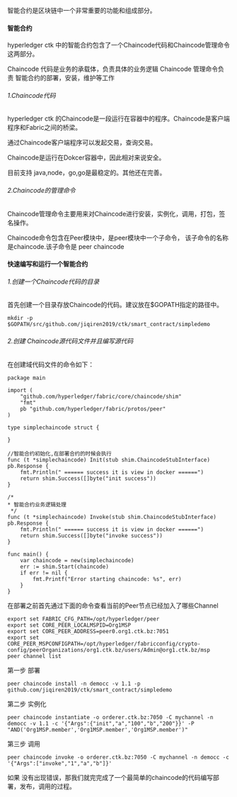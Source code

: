 智能合约是区块链中一个非常重要的功能和组成部分。

#### 智能合约
hyperledger ctk 中的智能合约包含了一个Chaincode代码和Chaincode管理命令这两部分。

Chaincode 代码是业务的承载体，负责具体的业务逻辑
Chaincode 管理命令负责 智能合约的部署，安装，维护等工作

###### 1.Chaincode代码
hyperledger ctk 的Chaincode是一段运行在容器中的程序。Chaincode是客户端程序和Fabric之间的桥梁。

通过Chaincode客户端程序可以发起交易，查询交易。

Chaincode是运行在Dokcer容器中，因此相对来说安全。

目前支持 java,node，go,go是最稳定的。其他还在完善。

###### 2.Chaincode的管理命令
Chaincode管理命令主要用来对Chaincode进行安装，实例化，调用，打包，签名操作。

Chaincode命令包含在Peer模块中，是peer模块中一个子命令， 该子命令的名称 是chaincode.该子命令是 peer chaincode

####  快速编写和运行一个智能合约
###### 1.创建一个Chaincode代码的目录
首先创建一个目录存放Chaincode的代码。建议放在$GOPATH指定的路径中。

```
mkdir -p $GOPATH/src/github.com/jiqiren2019/ctk/smart_contract/simpledemo
```
###### 2.创建 Chaincode源代码文件并且编写源代码
在创建域代码文件的命令如下：


```
package main

import (
	"github.com/hyperledger/fabric/core/chaincode/shim"
	"fmt"
	pb "github.com/hyperledger/fabric/protos/peer"
)

type simplechaincode struct {

}

//智能合约初始化,在部署合约的时候会执行
func (t *simplechaincode) Init(stub shim.ChaincodeStubInterface) pb.Response {
	fmt.Println(" ====== success it is view in docker ======")
	return shim.Success([]byte("init success"))
}

/*
* 智能合约业务逻辑处理
 */
func (t *simplechaincode) Invoke(stub shim.ChaincodeStubInterface) pb.Response {
	fmt.Println(" ====== success it is view in docker ======")
	return shim.Success([]byte("invoke success"))
}

func main() {
	var chaincode = new(simplechaincode)
	err := shim.Start(chaincode)
	if err != nil {
		fmt.Printf("Error starting chaincode: %s", err)
	}
}

```

在部署之前首先通过下面的命令查看当前的Peer节点已经加入了哪些Channel

```
export set FABRIC_CFG_PATH=/opt/hyperledger/peer
export set CORE_PEER_LOCALMSPID=Org1MSP
export set CORE_PEER_ADDRESS=peer0.org1.ctk.bz:7051
export set CORE_PEER_MSPCONFIGPATH=/opt/hyperledger/fabricconfig/crypto-config/peerOrganizations/org1.ctk.bz/users/Admin@org1.ctk.bz/msp
peer channel list
```

第一步 部署

```
peer chaincode install -n democc -v 1.1 -p github.com/jiqiren2019/ctk/smart_contract/simpledemo
```

第二步 实例化

```
peer chaincode instantiate -o orderer.ctk.bz:7050 -C mychannel -n democc -v 1.1 -c '{"Args":{"init","a","100","b","200"}}' -P "AND('Org1MSP.member','Org1MSP.member','Org1MSP.member')"
```

第三步 调用

```
peer chaincode invoke -o orderer.ctk.bz:7050 -C mychannel -n democc -c '{"Args":["invoke","1","a","b"]}'
```
如果 没有出现错误，那我们就完完成了一个最简单的chaincode的代码编写部署，发布，调用的过程。



